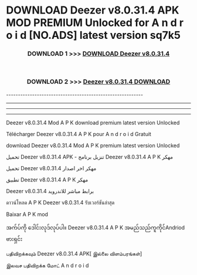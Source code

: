 # DOWNLOAD Deezer v8.0.31.4 APK MOD PREMIUM Unlocked for A n d r o i d [NO.ADS] latest version sq7k5 



<div align="center">

<h3>DOWNLOAD 1 >>> <a href="https://getmod2.web.app/?judul=Deezer v8.0.31.4">DOWNLOAD Deezer v8.0.31.4</a></h3><br>

<h3>DOWNLOAD 2 >>> <a href="https://getmod2.web.app/?judul=Deezer v8.0.31.4">Deezer v8.0.31.4 DOWNLOAD </a></h3>

</div>
----------------------------------------------------------

----------------------------------------------------------

----------------------------------------------------------

----------------------------------------------------------

Deezer v8.0.31.4 Mod A P K download premium latest version Unlocked

Télécharger Deezer v8.0.31.4 A P K pour A n d r o i d Gratuit

download Deezer v8.0.31.4 Mod A P K premium latest version Unlocked

تحميل Deezer v8.0.31.4 APK - تنزيل برنامج Deezer v8.0.31.4 A P K مهكر

تحميل Deezer v8.0.31.4 مهكر اخر اصدار

تطبيق Deezer v8.0.31.4 A P K مهكر

Deezer v8.0.31.4 برابط مباشر للاندرويد

ดาวน์โหลด A P K Deezer v8.0.31.4 รับเวอร์ชันล่าสุด

Baixar A P K mod

အက်ပ်ကို ဒေါင်းလုဒ်လုပ်ပါ။ Deezer v8.0.31.4 A P K အမည်သည်ကူကိုင်Andriod ဗားရှင်း

பதிவிறக்கவும் Deezer v8.0.31.4 APK[ இல்லை விளம்பரங்கள்] 
 
இலவச பதிவிறக்க மோட் A n d r o i d



